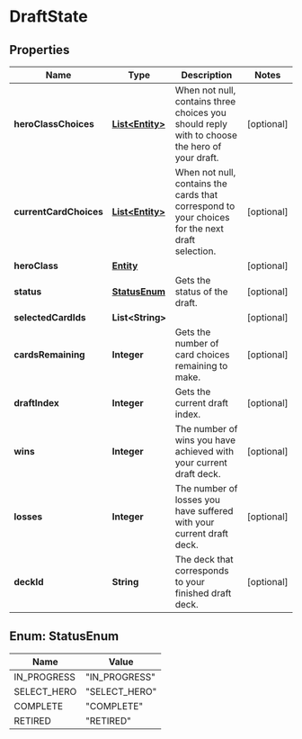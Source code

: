 
# DraftState

## Properties
Name | Type | Description | Notes
------------ | ------------- | ------------- | -------------
**heroClassChoices** | [**List&lt;Entity&gt;**](Entity.md) | When not null, contains three choices you should reply with to choose the hero of your draft.  |  [optional]
**currentCardChoices** | [**List&lt;Entity&gt;**](Entity.md) | When not null, contains the cards that correspond to your choices for the next draft selection.  |  [optional]
**heroClass** | [**Entity**](Entity.md) |  |  [optional]
**status** | [**StatusEnum**](#StatusEnum) | Gets the status of the draft.  |  [optional]
**selectedCardIds** | **List&lt;String&gt;** |  |  [optional]
**cardsRemaining** | **Integer** | Gets the number of card choices remaining to make.  |  [optional]
**draftIndex** | **Integer** | Gets the current draft index.  |  [optional]
**wins** | **Integer** | The number of wins you have achieved with your current draft deck.  |  [optional]
**losses** | **Integer** | The number of losses you have suffered with your current draft deck.  |  [optional]
**deckId** | **String** | The deck that corresponds to your finished draft deck.  |  [optional]


<a name="StatusEnum"></a>
## Enum: StatusEnum
Name | Value
---- | -----
IN_PROGRESS | &quot;IN_PROGRESS&quot;
SELECT_HERO | &quot;SELECT_HERO&quot;
COMPLETE | &quot;COMPLETE&quot;
RETIRED | &quot;RETIRED&quot;



